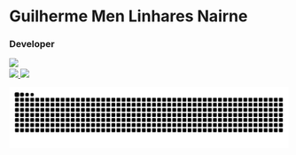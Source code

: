 <h1>Guilherme Men Linhares Nairne</h1>
<h3>Developer</h3>

<img src="https://skillicons.dev/icons?i=css,html,javascript,nodejs,ts,express,nest,py,git,figma,github,linux,ubuntu,postman,mongodb" />
<br>
<div> 
  <a href="https://github.com/Prisco12">
  <img height="180em" src="https://github-readme-stats.vercel.app/api?username=Prisco12&show_icons=true&theme=gotham&include_all_commits=true&count_private=true"/>
  <img height="180em" src="https://github-readme-stats.vercel.app/api/top-langs/?username=Prisco12&layout=compact&langs_count=7&theme=gotham"/>
</div>

![Snake animation](https://github.com/Prisco12/Prisco12/blob/output/github-contribution-grid-snake-dark.svg)
